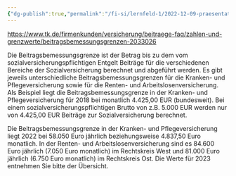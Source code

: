 ```yaml
---
{"dg-publish":true,"permalink":"/fi-si/lernfeld-1/2022-12-09-praesentation-krankenversicherung/beitragsbemessungsgrenze/"}
---
```



https://www.tk.de/firmenkunden/versicherung/beitraege-faq/zahlen-und-grenzwerte/beitragsbemessungsgrenzen-2033026

Die Beitragsbemessungsgrenze ist der Betrag bis zu dem vom sozialversicherungspflichtigen Entgelt Beiträge für die verschiedenen Bereiche der Sozialversicherung berechnet und abgeführt werden. Es gibt jeweils unterschiedliche Beitragsbemessungsgrenzen für die Kranken- und Pflegeversicherung sowie für die Renten- und Arbeitslosenversicherung. Als Beispiel liegt die Beitragsbemessungsgrenze in der Kranken- und Pflegeversicherung für 2018 bei monatlich 4.425,00 EUR (bundesweit). Bei einem sozialversicherungspflichtigen Brutto von z.B. 5.000 EUR werden nur von 4.425,00 EUR Beiträge zur Sozialversicherung berechnet.

Die Beitragsbemessungsgrenze in der Kranken- und Pflegeversicherung liegt 2022 bei 58.050 Euro jährlich beziehungsweise 4.837,50 Euro monatlich. In der Renten- und Arbeitslosenversicherung sind es 84.600 Euro jährlich (7.050 Euro monatlich) im Rechtskreis West und 81.000 Euro jährlich (6.750 Euro monatlich) im Rechtskreis Ost. Die Werte für 2023 entnehmen Sie bitte der Übersicht.
